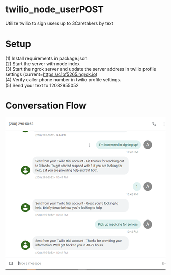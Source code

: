 # twilio_node_userPOST
Utilize twilio to sign users up to 3Caretakers by text
# Setup
(1) Install requirements in package.json<br />
(2) Start the server with node index <br />
(3) Start the ngrok server and update the server address in twilio profile settings (current=https://c1bf5265.ngrok.io) <br />
(4) Verify caller phone number in twilio profile settings. <br />
(5) Send your text to 12082955052 <br />
# Conversation Flow
![Conversation Flow](TextConversation.png)
